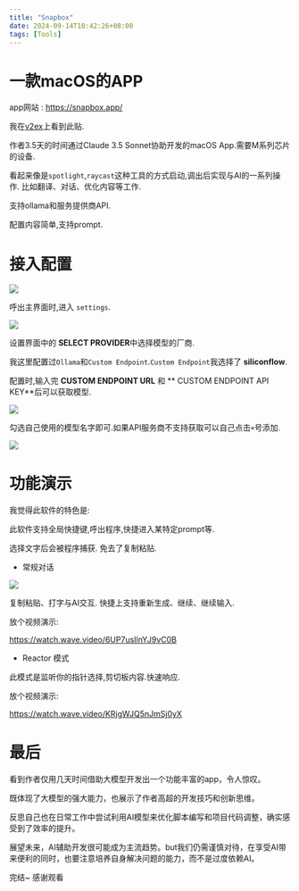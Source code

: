 ```yaml
---
title: "Snapbox"
date: 2024-09-14T10:42:26+08:00
tags: [Tools]
---
```


# 一款macOS的APP
app网站 : https://snapbox.app/

我在[v2ex](https://www.v2ex.com/t/1062087)上看到此贴.


作者3.5天的时间通过Claude 3.5 Sonnet协助开发的macOS App.需要M系列芯片的设备.

看起来像是`spotlight`,`raycast`这种工具的方式启动,调出后实现与AI的一系列操作.
比如翻译、对话、优化内容等工作.

支持ollama和服务提供商API.

配置内容简单,支持prompt.

# 接入配置
![](https://s2.loli.net/2024/09/14/z83RnpaOZh56Hwu.png)

呼出主界面时,进入 `settings`.

![](https://s2.loli.net/2024/09/14/CpLyGafc6xA7eRm.png)

设置界面中的 **SELECT PROVIDER**中选择模型的厂商.

我这里配置过`Ollama`和`Custom Endpoint`.`Custom Endpoint`我选择了 **siliconflow**.

配置时,输入完 **CUSTOM ENDPOINT URL** 和 ** CUSTOM ENDPOINT API KEY**后可以获取模型.

![](https://s2.loli.net/2024/09/14/itNTZsmAGuX17Ik.png)

勾选自己使用的模型名字即可.如果API服务商不支持获取可以自己点击`+`号添加.

![](https://s2.loli.net/2024/09/14/Gmbf93cek286JBT.png)

# 功能演示

我觉得此软件的特色是:

此软件支持全局快捷键,呼出程序,快捷进入某特定prompt等.

选择文字后会被程序捕获. 免去了复制粘贴.


* 常规对话

![](https://s2.loli.net/2024/09/14/jAsTeFm9kKUSqGV.png)

复制粘贴、打字与AI交互. 快捷上支持重新生成、继续、继续输入.

放个视频演示:

https://watch.wave.video/6UP7usIlnYJ9vC0B

* Reactor 模式

此模式是监听你的指针选择,剪切板内容.快速响应.

放个视频演示:

https://watch.wave.video/KRjgWJQ5nJmSj0yX

# 最后

看到作者仅用几天时间借助大模型开发出一个功能丰富的app，令人惊叹。

既体现了大模型的强大能力，也展示了作者高超的开发技巧和创新思维。

反思自己也在日常工作中尝试利用AI模型来优化脚本编写和项目代码调整，确实感受到了效率的提升。

展望未来，AI辅助开发很可能成为主流趋势。but我们仍需谨慎对待，在享受AI带来便利的同时，也要注意培养自身解决问题的能力，而不是过度依赖AI。

完结~
感谢观看
